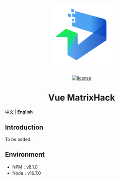 <div align="center"> <a href="https://github.com/Evllis/vite-admin-dashboard"> <img alt="VbenAdmin Logo" width="200" height="200" src="public/resource/img/logo-o.png"> </a> <br> <br>

[![license](https://img.shields.io/badge/license-MIT-important)](LICENSE)

<h1>Vue MatrixHack</h1>
</div>

[中文](./README.zh-CN.md) | **English**

## Introduction

To be added.

## Environment

-   NPM：v8.1.0
-   Node：v16.7.0
